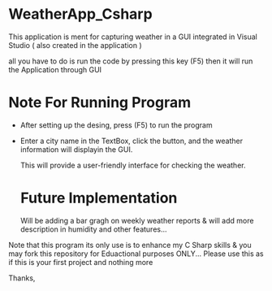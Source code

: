 # WeatherApp_Csharp
This application is ment for capturing weather in a GUI integrated in Visual Studio ( also created in the application ) 

all you have to do is run the code by pressing this key (F5) then it will run the Application through GUI

# Note For Running Program 
- After setting up the desing, press (F5) to run the program
- Enter a city name in the TextBox, click the button, and the weather information will displayin the GUI.

  This will provide a user-friendly interface for checking the weather.

  # Future Implementation
  Will be adding a bar gragh on weekly weather reports & will add more description in humidity and other features...

Note that this program its only use is to enhance my C Sharp skills & you may fork this repository for Eduactional purposes ONLY... Please use this as if this is your first project and nothing more

Thanks,
